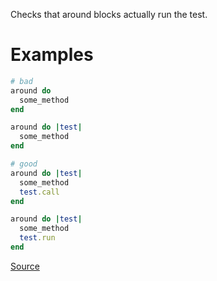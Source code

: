 
Checks that around blocks actually run the test.

# Examples

```ruby
# bad
around do
  some_method
end

around do |test|
  some_method
end

# good
around do |test|
  some_method
  test.call
end

around do |test|
  some_method
  test.run
end
```

[Source](http://www.rubydoc.info/gems/rubocop/RuboCop/Cop/RSpec/AroundBlock)